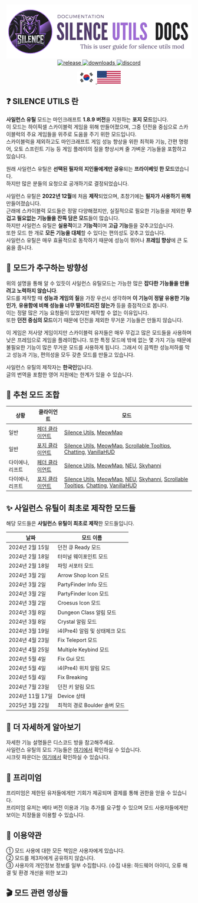 <p align="center">
	<a href="https://github.com/SILENCE-SIMSOOL/SilenceUtils-Documentation">
		<img src="resource/title.png" alt="SilenceUtils Documentation" width="1200">
	</a>
	<a href="https://github.com/SILENCE-SIMSOOL/SilenceUtils-Documentation/releases" target="_blank">
		<img alt="release" src="https://img.shields.io/github/v/release/SILENCE-SIMSOOL/SilenceUtils-Documentation?color=E0E0E0&style=flat-square" />
	</a>
	<a href="https://github.com/SILENCE-SIMSOOL/SilenceUtils-Documentation/releases" target="_blank">
		<img alt="downloads" src="https://img.shields.io/github/downloads/SILENCE-SIMSOOL/SilenceUtils-Documentation/total?color=8b4db6&style=flat-square" />
	</a>
	<a href="https://discord.gg/2Zt8HDksJs" target="_blank">
		<img alt="discord" src="https://img.shields.io/discord/1312525891225784421?color=5865F2&label=discord&style=flat-square" />
	</a>
</p>

<p align="center">
	<a href="https://github.com/SILENCE-SIMSOOL/SilenceUtils-Documentation">
		<img src="resource/kr.png" alt="Korean" width="50">
	</a>
	<a href="https://github.com/SILENCE-SIMSOOL/SilenceUtils-User-Guide/tree/English">
		<img src="resource/en.png" alt="English" width="64">
	</a>
</p>

## ❓ SILENCE UTILS 란
**사일런스 유틸** 모드는 마인크래프트 **1.8.9 버전**을 지원하는 **포지 모드**입니다.  
이 모드는 하이픽셀 스카이블럭 게임을 위해 만들어졌으며, 그중 던전을 중심으로 스카이블럭의 주요 게임들을 위주로 도움을 주기 위한 모드입니다.  
스카이블럭을 제외하고도 마인크래프트 게임 성능 향상을 위한 최적화 기능, 간편 명령어, 오토 스프린트 기능 등 게임 플레이의 질을 향상시켜 줄 가벼운 기능들을 포함하고 있습니다.  

원래 사일런스 유틸은 **선택된 필자의 지인들에게만 공유**되는 **프라이베잇 한 모드**였습니다.  
하지만 많은 분들의 요청으로 공개하기로 결정되었습니다.  

사일런스 유틸은 **2022년 12월**에 처음 **제작**되었으며, 초창기에는 **필자가 사용하기 위해** 만들어졌습니다.  
근래에 스카이블럭 모드들은 정말 다양해졌지만, 실질적으로 필요한 기능들을 제외한 **무겁고 필요없는 기능들을 잔뜩 담은 모드**들이 많습니다.  
하지만 사일런스 유틸은 **실용적**이고 **기능적**이며 **고급 기능**들을 갖추고있습니다.  
또한 모드 한 개로 **모든 기능을 대체**할 수 있다는 편의성도 갖추고 있습니다.  
사일런스 유틸은 매우 효율적으로 동작하기 때문에 성능이 뛰어나 **프레임 향상**에 큰 도움을 줍니다.  

## 🛫 모드가 추구하는 방향성
위의 설명을 통해 알 수 있듯이 사일런스 유틸모드는 가능한 많은 **잡다한 기능들을 만들려고 노력하지 않습니다**.  
모드를 제작할 때 **성능과 게임의 질**을 가장 우선시 생각하며 **이 기능이 정말 유용한 기능인가**, **유용함에 비해 성능을 너무 떨어트리진 않는가** 등을 중점적으로 봅니다.  
이는 정말 많은 기능 요청들이 있었지만 제작할 수 없는 이유입니다.  
또한 **던전 중심의 모드**이기 때문에 던전을 제외한 무거운 기능들은 만들지 않습니다.

이 게임은 저사양 게임이지만 스카이블럭 유저들은 매우 무겁고 많은 모드들을 사용하며 낮은 프레임으로 게임을 플레이합니다.
또한 특정 모드에 밖에 없는 몇 가지 기능 때문에 불필요한 기능이 많은 무거운 모드를 사용하게 됩니다.
그래서 이 끔찍한 성능저하를 막고 성능과 기능, 편의성을 모두 갖춘 모드를 만들고 있습니다. 

사일런스 유틸의 제작자는 **한국인**입니다.  
글의 번역을 포함한 영어 지원에는 한계가 있을 수 있습니다.    

## 📘 추천 모드 조합
| 상황               | 클라이언트       | 모드                                                                             |
|--------------------|------------------|-----------------------------------------------------------------------------------|
| 일반               | [페더 클라이언트](https://feathermc.com/)              | [Silence Utils](https://github.com/SILENCE-SIMSOOL/SilenceUtils/releases), [MeowMap](https://github.com/SILENCE-SIMSOOL/meow-map)                                                           |
| 일반               | [포지 클라이언트](https://files.minecraftforge.net/net/minecraftforge/forge/index_1.8.9.html)              | [Silence Utils](https://github.com/SILENCE-SIMSOOL/SilenceUtils/releases), [MeowMap](https://github.com/SILENCE-SIMSOOL/meow-map), [Scrollable Tooltips](https://sk1er.club/mods/text_overflow_scroll), [Chatting](https://modrinth.com/mod/chatting), [VanillaHUD](https://modrinth.com/mod/vanillahud)                |
| 다이에나, 리프트   | [페더 클라이언트](https://feathermc.com/)              | [Silence Utils](https://github.com/SILENCE-SIMSOOL/SilenceUtils/releases), [MeowMap](https://github.com/SILENCE-SIMSOOL/meow-map), [NEU](https://github.com/NotEnoughUpdates/NotEnoughUpdates), [Skyhanni](https://github.com/hannibal002/SkyHanni)                                            |
| 다이에나, 리프트   | [포지 클라이언트](https://files.minecraftforge.net/net/minecraftforge/forge/index_1.8.9.html)              | [Silence Utils](https://github.com/SILENCE-SIMSOOL/SilenceUtils/releases), [MeowMap](https://github.com/SILENCE-SIMSOOL/meow-map), [NEU](https://github.com/NotEnoughUpdates/NotEnoughUpdates), [Skyhanni](https://github.com/hannibal002/SkyHanni), [Scrollable Tooltips](https://sk1er.club/mods/text_overflow_scroll), [Chatting](https://modrinth.com/mod/chatting), [VanillaHUD](https://modrinth.com/mod/vanillahud) |

## ✨ 사일런스 유틸이 최초로 제작한 모드들
해당 모드들은 **사일런스 유틸이 최초로 제작**한 모드들입니다.

| 날짜             | 모드 이름                           |
|------------------|--------------------------------------|
| 2024년 2월 15일  | 던전 큐 Ready 모드                   |
| 2024년 2월 18일  | 터미널 웨이포인트 모드               |
| 2024년 2월 18일  | 파밍 서포터 모드                     |
| 2024년 3월 2일   | Arrow Shop Icon 모드                 |
| 2024년 3월 2일   | PartyFinder Info 모드                |
| 2024년 3월 2일   | PartyFinder Icon 모드                |
| 2024년 3월 2일   | Croesus Icon 모드                    |
| 2024년 3월 8일   | Dungeon Class 알림 모드              |
| 2024년 3월 8일   | Crystal 알림 모드                    |
| 2024년 3월 19일  | i4(Pre4) 알림 및 상태체크 모드       |
| 2024년 4월 23일  | Fix Teleport 모드                    |
| 2024년 4월 25일  | Multiple Keybind 모드                |
| 2024년 5월 4일   | Fix Gui 모드                         |
| 2024년 5월 4일   | i4(Pre4) 위치 알림 모드              |
| 2024년 5월 4일   | Fix Breaking                         |
| 2024년 7월 23일  | 던전 키 알림 모드                    |
| 2024년 11월 17일 | Device 상태                          |
| 2025년 3월 22일  | 최적의 경로 Boulder 솔버 모드        |

## 📖 더 자세하게 알아보기
자세한 기능 설명들은 디스코드 방을 참고해주세요.  
사일런스 유틸의 모드 기능들은 [여기에서](https://github.com/SILENCE-SIMSOOL/SilenceUtils-Documentation/blob/main/docs/ModList.md) 확인하실 수 있습니다.  
시크릿 파운더는 [여기에서](https://github.com/SILENCE-SIMSOOL/SilenceUtils-Documentation/blob/main/docs/secretfounder/INFO.md) 확인하실 수 있습니다.  

## 💸 프리미엄
프리미엄은 제한된 유저들에게만 기회가 제공되며 결제를 통해 권한을 얻을 수 있습니다.  
프리미엄 유저는 베타 버전 이용과 기능 추가를 요구할 수 있으며 모드 사용자들에게만 보이는 치장들을 이용할 수 있습니다.  

## 📖 이용약관
① 모드 사용에 대한 모든 책임은 사용자에게 있습니다.  
② 모드를 제3자에게 공유하지 않습니다.  
③ 사용자의 개인정보 정보를 일부 수집합니다. (수집 내용: 하드웨어 아이디, 오류 해결 및 환경 개선을 위한 보고)  

## 🎬 모드 관련 영상들
